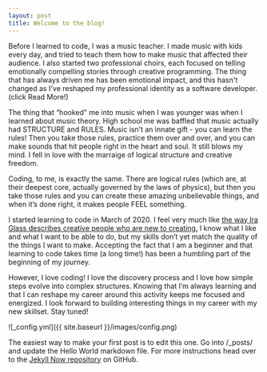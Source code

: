```yaml
---
layout: post
title: Welcome to the blog!
---
```


Before I learned to code, I was a music teacher. I made music with kids every day, and tried to teach them how to make music that affected their audience. I also started two professional choirs, each focused on telling emotionally compelling stories through creative programming. The thing that has always driven me has been emotional impact, and this hasn't changed as I've reshaped my professional identity as a software developer. (click Read More!)

The thing that “hooked” me into music when I was younger was when I learned about music theory. High school me was baffled that music actually had STRUCTURE and RULES. Music isn’t an innate gift - you can learn the rules! Then you take those rules, practice them over and over, and you can make sounds that hit people right in the heart and soul. It still blows my mind. I fell in love with the marraige of logical structure and creative freedom.

Coding, to me, is exactly the same. There are logical rules (which are, at their deepest core, actually governed by the laws of physics), but then you take those rules and you can create these amazing unbelievable things, and when it’s done right, it makes people FEEL something.

I started learning to code in March of 2020. I feel very much like [the way Ira Glass describes creative people who are new to creating.](https://vimeo.com/85040589) I know what I like and what I want to be able to do, but my skills don’t yet match the quality of the things I want to make. Accepting the fact that I am a beginner and that learning to code takes time (a long time!) has been a humbling part of the beginning of my journey.

However, I love coding! I love the discovery process and I love how simple steps evolve into complex structures. Knowing that I’m always learning and that I can reshape my career around this activity keeps me focused and energized. I look forward to building interesting things in my career with my new skillset. Stay tuned!

![_config.yml]({{ site.baseurl }}/images/config.png)

The easiest way to make your first post is to edit this one. Go into /\_posts/ and update the Hello World markdown file. For more instructions head over to the [Jekyll Now repository](https://github.com/barryclark/jekyll-now) on GitHub.
